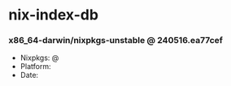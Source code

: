 # nix-index-db
### x86_64-darwin/nixpkgs-unstable @ 240516.ea77cef
- Nixpkgs: @[](https://github.com/NixOS/nixpkgs/commit/ea77cefecb0ab07e61d6bde3e24c7ae6820b96d5)
- Platform: 
- Date: 
